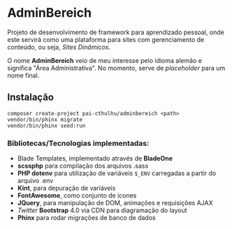 # AdminBereich
Projeto de desenvolvimento de framework para aprendizado pessoal, onde
este servirá como uma plataforma para sites com gerenciamento de 
conteúdo, ou seja, *Sites Dinâmicos.*

O nome **AdminBereich** veio de meu interesse pelo idioma alemão 
e significa "Área Administrativa". No momento, serve de *placeholder* 
para um nome final.

## Instalação
```
composer create-project pai-cthulhu/adminbereich <path>
vendor/bin/phinx migrate
vendor/bin/phinx seed:run
```
### Bibliotecas/Tecnologias implementadas:
* Blade Templates, implementado através de **BladeOne**
* **scssphp** para compilação dos arquivos .sass
* **PHP dotenv** para utilização de variáveis `$_ENV` carregadas a partir do arquivo .env
* **Kint**, para depuração de variáveis
* **FontAwesome**, como conjunto de ícones
* **JQuery**, para manipulação de DOM, animações e requisições AJAX
* *Twitter* **Bootstrap** 4.0 via CDN para diagramação do layout 
* **Phinx** para rodar migrações de banco de dados